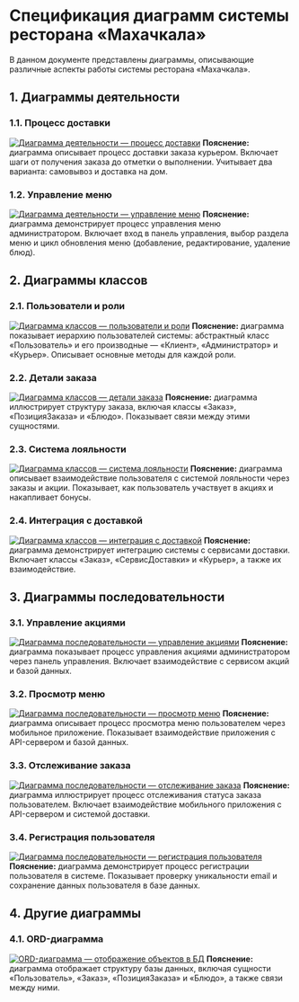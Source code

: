 # Спецификация диаграмм системы ресторана «Махачкала»

В данном документе представлены диаграммы, описывающие различные аспекты работы системы ресторана «Махачкала».

## 1. Диаграммы деятельности

### 1.1. Процесс доставки
[![Диаграмма деятельности — процесс доставки](https://tinyurl.com/2cfqezbn)](https://tinyurl.com/2cfqezbn)<!--![Диаграмма деятельности — процесс доставки](puml/activity_diagram_2.puml)-->
**Пояснение:** диаграмма описывает процесс доставки заказа курьером. Включает шаги от получения заказа до отметки о выполнении. Учитывает два варианта: самовывоз и доставка на дом.

### 1.2. Управление меню
[![Диаграмма деятельности — управление меню](https://tinyurl.com/2yr8tuk4)](https://tinyurl.com/2yr8tuk4)<!--![Диаграмма деятельности — управление меню](puml/activity_diagram_3.puml)-->
**Пояснение:** диаграмма демонстрирует процесс управления меню администратором. Включает вход в панель управления, выбор раздела меню и цикл обновления меню (добавление, редактирование, удаление блюд).

## 2. Диаграммы классов

### 2.1. Пользователи и роли
[![Диаграмма классов — пользователи и роли](https://tinyurl.com/2bbuqctx)](https://tinyurl.com/2bbuqctx)<!--![Диаграмма классов — пользователи и роли](puml/class_diagram_2.puml)-->
**Пояснение:** диаграмма показывает иерархию пользователей системы: абстрактный класс «Пользователь» и его производные — «Клиент», «Администратор» и «Курьер». Описывает основные методы для каждой роли.

### 2.2. Детали заказа
[![Диаграмма классов — детали заказа](https://tinyurl.com/25bxjkvy)](https://tinyurl.com/25bxjkvy)<!--![Диаграмма классов — детали заказа](puml/class_diagram_3.puml)-->
**Пояснение:** диаграмма иллюстрирует структуру заказа, включая классы «Заказ», «ПозицияЗаказа» и «Блюдо». Показывает связи между этими сущностями.

### 2.3. Система лояльности
[![Диаграмма классов — система лояльности](https://tinyurl.com/2469lpac)](https://tinyurl.com/2469lpac)<!--![Диаграмма классов — система лояльности](puml/class_diagram_4.puml)-->
**Пояснение:** диаграмма описывает взаимодействие пользователя с системой лояльности через заказы и акции. Показывает, как пользователь участвует в акциях и накапливает бонусы.

### 2.4. Интеграция с доставкой
[![Диаграмма классов — интеграция с доставкой](https://tinyurl.com/282towtr)](https://tinyurl.com/282towtr)<!--![Диаграмма классов — интеграция с доставкой](./puml/class_diagram_5.puml)-->
**Пояснение:** диаграмма демонстрирует интеграцию системы с сервисами доставки. Включает классы «Заказ», «СервисДоставки» и «Курьер», а также их взаимодействие.

## 3. Диаграммы последовательности

### 3.1. Управление акциями
[![Диаграмма последовательности — управление акциями](https://tinyurl.com/24ugvrzp)](https://tinyurl.com/24ugvrzp)<!--![Диаграмма последовательности — управление акциями](./puml/sequence_diagram_2.puml)-->
**Пояснение:** диаграмма показывает процесс управления акциями администратором через панель управления. Включает взаимодействие с сервисом акций и базой данных.

### 3.2. Просмотр меню
[![Диаграмма последовательности — просмотр меню](https://tinyurl.com/29645t8q)](https://tinyurl.com/29645t8q)<!--![Диаграмма последовательности — просмотр меню](./puml/sequence_diagram_3.puml)-->
**Пояснение:** диаграмма описывает процесс просмотра меню пользователем через мобильное приложение. Показывает взаимодействие приложения с API-сервером и базой данных.

### 3.3. Отслеживание заказа
[![Диаграмма последовательности — отслеживание заказа](https://tinyurl.com/27fhpjaq)](https://tinyurl.com/27fhpjaq)<!--![Диаграмма последовательности — отслеживание заказа](./puml/sequence_diagram_4.puml)-->
**Пояснение:** диаграмма иллюстрирует процесс отслеживания статуса заказа пользователем. Включает взаимодействие мобильного приложения с API-сервером и системой доставки.

### 3.4. Регистрация пользователя
[![Диаграмма последовательности — регистрация пользователя](https://tinyurl.com/252loyfj)](https://tinyurl.com/252loyfj)<!--![Диаграмма последовательности — регистрация пользователя](./puml/sequence_diagram_5.puml)-->
**Пояснение:** диаграмма демонстрирует процесс регистрации пользователя в системе. Показывает проверку уникальности email и сохранение данных пользователя в базе данных.

## 4. Другие диаграммы

### 4.1. ORD-диаграмма
[![ORD-диаграмма — отображение объектов в БД](https://tinyurl.com/2aqnz7md)](https://tinyurl.com/2aqnz7md)<!--![ORD-диаграмма — отображение объектов в БД](./puml/ord_diagram.puml)-->
**Пояснение:** диаграмма отображает структуру базы данных, включая сущности «Пользователь», «Заказ», «ПозицияЗаказа» и «Блюдо», а также связи между ними.
